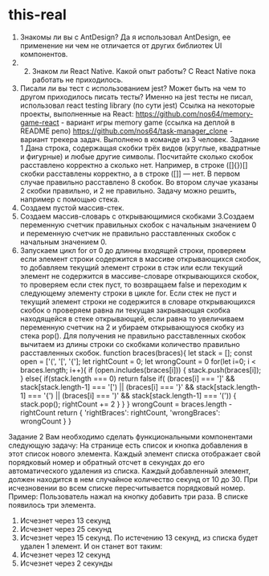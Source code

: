 # this-real

1. Знакомы ли вы с AntDesign?
Да я использовал AntDesign, ее применение ни чем не отличается от других библиотек UI компонентов.
2. 2. Знаком ли React Native. Какой опыт работы?
С React Native пока работать не приходилось.
3. Писали ли вы тест с использованием jest? Может быть на чем то другом приходилось писать тесты?
Именно на jest тесты не писал, использовал react testing library (по сути jest)
Ссылка на некоторые проекты, выполненные на React:
https://github.com/nos64/memory-game-react - вариант игры memory game (ссылка на деплой в README репо)
https://github.com/nos64/task-manager_clone - вариант трекера задач. Выполнено в команде из 3 человек.
Задание 1 Дана строка, содержащая скобки трёх видов (круглые, квадратные и фигурные) и любые другие символы. Посчитайте сколько скобок расставлено корректно а сколько нет. Например, в строке ([]{})[] скобки расставлены корректно, а в строке ([]] — нет. В первом случае правильно расставлено 8 скобок. Во втором случае указаны 2 скобки правильно, и 2 не правильно.
Задачу можно решить, например с помощью стека.
1. Создаем пустой массив-стек.
2. Создаем массив-словарь с открывающимися скобками
3.Создаем переменную счетчик правильных скобок с начальным значением 0 и переменную счетчик не правильно расставленных скобок с начальным значением 0.
4. Запускаем цикл for от 0 до длинны входящей строки, проверяем если элемент строки содержится в массиве открывающихся скобок, то добавляем текущий элемент строки в стэк или если текущий элемент не содержится в массиве-словаре открывающихся скобок, то проверяем если стек пуст, то возвращаем false и переходим к следующему элементу строки в цикле for. Если стек не пуст и текущий элемент строки не содержится в словаре открывающихся скобок о проверяем равна ли текущая закрывающая скобка находящейся в стеке открывающей, если равна то увеличиваем переменную счетчик на 2 и убираем открывающуюся скобку из стека  pop(). 
Для получения не правильно расставленных скобок вычитаем из длины строки со скобками  количество правильно расставленных скобок.
function braces(braces){
  let stack = [];
  const open = ['(', '[', '{'];
  let rightCount = 0;
  let wrongCount = 0
  for(let i=0; i < braces.length; i++){
    if (open.includes(braces[i])) {
      stack.push(braces[i]);
    } else{
      if(stack.length === 0) return false
      if( (braces[i] === ']' && stack[stack.length-1] === '[')
      || (braces[i] === '}' && stack[stack.length-1] === '{')
      || (braces[i] === ')' && stack[stack.length-1] === '(')) {
        stack.pop();
        rightCount += 2
      }
    }
  }
  wrongCount = braces.length - rightCount
  return {
    'rightBraces': rightCount,
    'wrongBraces': wrongCount
  }
}

Задание 2 Вам необходимо сделать функциональными компонентами следующую задачу: На странице есть список и кнопка добавления в этот список нового элемента. 
Каждый элемент списка отображает свой порядковый номер и обратный отсчет в секундах до его автоматического удаления из списка. 
Каждый добавленный элемент, должен находится в нем случайное количество секунд от 10 до 30. При исчезновении во всем списке пересчитывается порядковый номер.
 Пример: Пользователь нажал на кнопку добавить три раза. В списке появилось три элемента. 
1. Исчезнет через 13 секунд 
2. Исчезнет через 25 секунд 
3. Исчезнет через 15 секунд.
 По истечению 13 секунд, из списка будет удален 1 элемент. 
И он станет вот таким: 
1. Исчезнет через 12 секунд 
2. Исчезнет через 2 секунды
